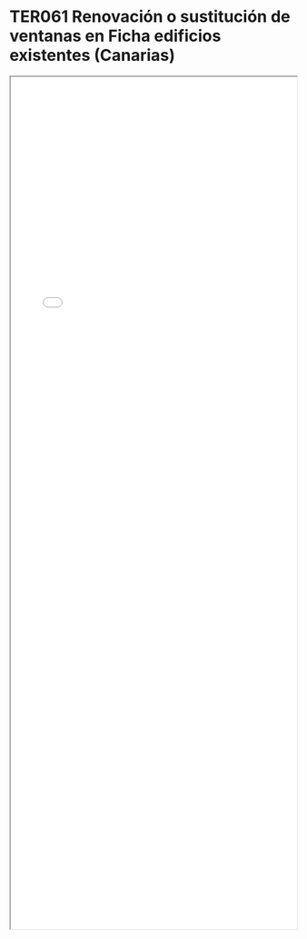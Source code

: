 
# TER061  Renovación o sustitución de ventanas en Ficha edificios existentes (Canarias)

<iframe src="../TER061  Renovación o sustitución de ventanas en Ficha edificios existentes (Canarias).pdf" width="100%" height="1500px"></iframe>

